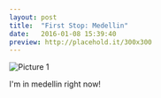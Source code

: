```yaml
---
layout: post
title:  "First Stop: Medellin"
date:   2016-01-08 15:39:40
preview: http://placehold.it/300x300
---
```


![Picture 1](http://placehold.it/800x600)

I'm in medellin right now!
